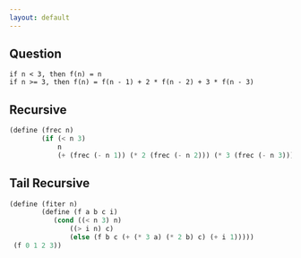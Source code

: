 ```yaml
---
layout: default
---
```


## Question
```plaintext
if n < 3, then f(n) = n
if n >= 3, then f(n) = f(n - 1) + 2 * f(n - 2) + 3 * f(n - 3)
```

## Recursive
```scheme
(define (frec n)
        (if (< n 3)
            n
            (+ (frec (- n 1)) (* 2 (frec (- n 2))) (* 3 (frec (- n 3))))))
```

## Tail Recursive
```scheme
(define (fiter n)
        (define (f a b c i)
           (cond ((< n 3) n)
               ((> i n) c)
               (else (f b c (+ (* 3 a) (* 2 b) c) (+ i 1)))))
 (f 0 1 2 3))
```
